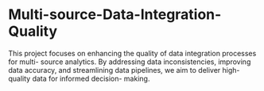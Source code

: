 # Multi-source-Data-Integration-Quality
This project focuses on enhancing the quality of data integration processes for multi- source analytics. By addressing data inconsistencies, improving data accuracy, and  streamlining data pipelines, we aim to deliver high-quality data for informed decision- making.
